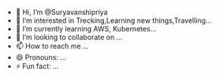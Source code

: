 - 👋 Hi, I’m @Suryavanshipriya
- 👀 I’m interested in Trecking,Learning new things,Travelling...
- 🌱 I’m currently learning AWS, Kubernetes...
- 💞️ I’m looking to collaborate on ...
- 📫 How to reach me ...
- 😄 Pronouns: ...
- ⚡ Fun fact: ...

<!---
Suryavanshipriya/Suryavanshipriya is a ✨ special ✨ repository because its `README.md` (this file) appears on your GitHub profile.
You can click the Preview link to take a look at your changes.
--->
